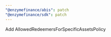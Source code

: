 ```yaml
---
"@enzymefinance/abis": patch
"@enzymefinance/sdk": patch
---
```


Add AllowedRedeemersForSpecificAssetsPolicy
